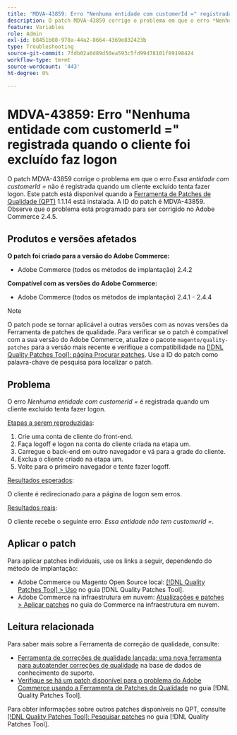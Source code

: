 ```yaml
---
title: 'MDVA-43859: Erro "Nenhuma entidade com customerId =" registrada quando o cliente foi excluído faz logon'
description: O patch MDVA-43859 corrige o problema em que o erro *Nenhuma entidade com customerId =* é registrada quando um cliente excluído tenta fazer logon. Este patch está disponível quando a [Ferramenta de correções de qualidade (QPT)](https://experienceleague.adobe.com/en/docs/commerce-operations/tools/quality-patches-tool/quality-patches-tool-to-self-serve-quality-patches) 1.1.14 está instalada. A ID do patch é MDVA-43859. Observe que o problema está programado para ser corrigido no Adobe Commerce 2.4.5.
feature: Variables
role: Admin
exl-id: b8451b08-978a-44a2-8664-4369e832423b
type: Troubleshooting
source-git-commit: 7fdb02a6d89d50ea593c5fd99d78101f89198424
workflow-type: tm+mt
source-wordcount: '443'
ht-degree: 0%

---
```


# MDVA-43859: Erro &quot;Nenhuma entidade com customerId =&quot; registrada quando o cliente foi excluído faz logon

O patch MDVA-43859 corrige o problema em que o erro *Essa entidade com customerId =* não é registrada quando um cliente excluído tenta fazer logon. Este patch está disponível quando a [Ferramenta de Patches de Qualidade (QPT)](https://experienceleague.adobe.com/en/docs/commerce-operations/tools/quality-patches-tool/quality-patches-tool-to-self-serve-quality-patches) 1.1.14 está instalada. A ID do patch é MDVA-43859. Observe que o problema está programado para ser corrigido no Adobe Commerce 2.4.5.

## Produtos e versões afetados

**O patch foi criado para a versão do Adobe Commerce:**

* Adobe Commerce (todos os métodos de implantação) 2.4.2

**Compatível com as versões do Adobe Commerce:**

* Adobe Commerce (todos os métodos de implantação) 2.4.1 - 2.4.4

>[!NOTE]
>
>O patch pode se tornar aplicável a outras versões com as novas versões da Ferramenta de patches de qualidade. Para verificar se o patch é compatível com a sua versão do Adobe Commerce, atualize o pacote `magento/quality-patches` para a versão mais recente e verifique a compatibilidade na [[!DNL Quality Patches Tool]: página Procurar patches](https://experienceleague.adobe.com/en/docs/commerce-operations/tools/quality-patches-tool/quality-patches-tool-to-self-serve-quality-patches). Use a ID do patch como palavra-chave de pesquisa para localizar o patch.

## Problema

O erro *Nenhuma entidade com customerId =* é registrada quando um cliente excluído tenta fazer logon.

<u>Etapas a serem reproduzidas</u>:

1. Crie uma conta de cliente do front-end.
1. Faça logoff e logon na conta do cliente criada na etapa um.
1. Carregue o back-end em outro navegador e vá para a grade do cliente.
1. Exclua o cliente criado na etapa um.
1. Volte para o primeiro navegador e tente fazer logoff.

<u>Resultados esperados</u>:

O cliente é redirecionado para a página de logon sem erros.

<u>Resultados reais</u>:

O cliente recebe o seguinte erro: *Essa entidade não tem customerId =*.

## Aplicar o patch

Para aplicar patches individuais, use os links a seguir, dependendo do método de implantação:

* Adobe Commerce ou Magento Open Source local: [[!DNL Quality Patches Tool] > Uso](/help/tools/quality-patches-tool/usage.md) no guia [!DNL Quality Patches Tool].
* Adobe Commerce na infraestrutura em nuvem: [Atualizações e patches > Aplicar patches](https://experienceleague.adobe.com/docs/commerce-cloud-service/user-guide/develop/upgrade/apply-patches.html) no guia do Commerce na infraestrutura em nuvem.

## Leitura relacionada

Para saber mais sobre a Ferramenta de correção de qualidade, consulte:

* [Ferramenta de correções de qualidade lançada: uma nova ferramenta para autoatender correções de qualidade](https://experienceleague.adobe.com/en/docs/commerce-operations/tools/quality-patches-tool/quality-patches-tool-to-self-serve-quality-patches) na base de dados de conhecimento de suporte.
* [Verifique se há um patch disponível para o problema do Adobe Commerce usando a Ferramenta de Patches de Qualidade](/help/tools/quality-patches-tool/patches-available-in-qpt/check-patch-for-magento-issue-with-magento-quality-patches.md) no guia [!DNL Quality Patches Tool].

Para obter informações sobre outros patches disponíveis no QPT, consulte [[!DNL Quality Patches Tool]: Pesquisar patches](https://experienceleague.adobe.com/tools/commerce-quality-patches/index.html) no guia [!DNL Quality Patches Tool].
